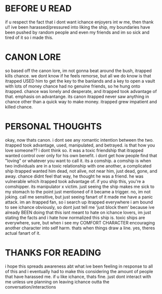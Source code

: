 # BEFORE U READ
if u respect the fact that i dont want ichance enjoyers int w me, then thank u!! 
ive been harassed/pressured into liking the ship, my boundaries have been pushed by random people and even my friends and im so sick and tired of it so i made this.

# CANON LORE
so based off the canon lore, im not gonna beat around the bush, itrapped kills chance.
we dont know if he feels remorse, but all we do know is that itrapped USED him to get the key to the banlands and a key to open a vault with lots of money
chance had no genuine friends, so he hung onto itrapped.
chance was lonely and desperate, and itrapped took advantage of that.
emphasis on advantange.
its canon itrapped never saw anything in chance other than a quick way to make money.
itrapped grew impatient and killed chance.

# PERSONAL THOUGHTS
okay, now thats canon.
i dont see any romantic intention between the two.
itrapped took advantage, used, manipulated, and betrayed.
is that how you love someone??
i dont think so.
it was a toxic friendship that itrapped wanted control over only for his own benefit.
i dont get how people find that "loving" or whatever you want to call it.
its a comship.
a comship is when two individuals are in a toxic relationship with one another, a complicated ship
itrapped wanted him dead, not alive, not near him, just dead, gone, and away.
chance didnt feel that way, he thought he was a friend.
he was vulnerable which itrapped took advantage of.
if you ship this, you're a comshipper.
its manipulator x victim.
just seeing the ship makes me sick to my stomach to the point just mentioned of it became a trigger.
no, im not joking. call me sensitive, but just seeing fanart of it made me have a panic attack.
im an itrapped fan, so i search up itrapped everywhere
i am bound to see ichance obviously, so dont just tell me 'just block them' because ive already BEEN doing that
this isnt meant to hate on ichance lovers, im just stating the facts and i hate how normalized this ship is.
toxic ships are everywhere, sure, but when i see my COMFORT CHARACTER encouraging another character into self harm.
thats when things draw a line.
yes, theres actual fanart of it.

# THANKS FOR READING
i hope this spreads awareness abt what ive been feeling in response to all of this and i eventually had to make this considering the amount of people that have harassed me.
if u like ichance, thats fine. just dont interact with me unless ure planning on leaving ichance outta the conversation/interactions
